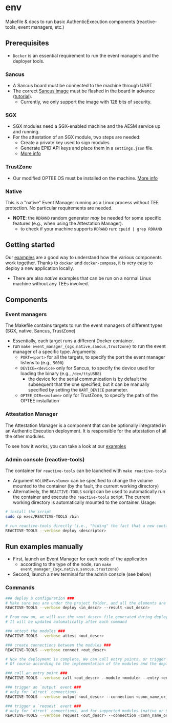 # env
Makefile &amp; docs to run basic AuthenticExecution components (reactive-tools, event managers, etc.)

## Prerequisites

- `Docker` is an essential requirement to run the event managers and the deployer tools.

### Sancus

- A Sancus board must be connected to the machine through UART
- The correct [Sancus image](https://github.com/AuthenticExecution/event-manager-sancus) must be flashed in the board in advance ([tutorial](https://github.com/sancus-tee/sancus-main#xstools-installation)).
  - Currently, we only support the image with 128 bits of security.

### SGX

- SGX modules need a SGX-enabled machine and the AESM service up and running.
- For the attestation of an SGX module, two steps are needed:
  - Create a private key used to sign modules
  - Generate EPID API keys and place them in a `settings.json` file. 
  - [More info](sgx/README.md)

### TrustZone

- Our modified OPTEE OS must be installed on the machine. [More info](https://github.com/AuthenticExecution/event-manager-trustzone)

### Native

This is a "native" Event Manager running as a Linux process without TEE
protection. No particular requirements are needed.

- **NOTE**: the `RDRAND` random generator _may_ be needed for some specific features (e.g., when using the Attestation Manager).
  - to check if your machine supports `RDRAND` run: `cpuid | grep RDRAND`

## Getting started

Our [examples](https://github.com/AuthenticExecution/examples) are a good way to understand how the various components work together. Thanks to `docker` and `docker-compose`, it is very easy to deploy a new application locally.
  - There are also _native_ examples that can be run on a normal Linux machine without any TEEs involved.

## Components

### Event managers

The Makefile contains targets to run the event managers of different types (SGX, native, Sancus, TrustZone)
- Essentially, each target runs a different Docker container.
- run `make event_manager_{sgx,native,sancus,trustzone}` to run the event manager of a specific type. Arguments:
  - `PORT=<port>` for all the targets, to specify the port the event manager listens to (e.g., `5000`)
  - `DEVICE=<device>` only for Sancus, to specify the device used for loading the binary (e.g., `/dev/ttyUSB8`)
    - the device for the serial communication is by default the subsequent that the one specified, but it can be manually specified by setting the `UART_DEVICE` parameter.
  - `OPTEE_DIR=<volume>` only for TrustZone, to specify the path of the OPTEE installation

### Attestation Manager

The Attestation Manager is a component that can be optionally integrated in an Authentic Execution deployment. It is responsible for the attestation of all the other modules.

To see how it works, you can take a look at our [examples](https://github.com/AuthenticExecution/examples)

### Admin console (reactive-tools)

The container for `reactive-tools` can be launched with `make reactive-tools`
  - Argument `VOLUME=<volume>` can be specified to change the volume mounted to the container (by the fault, the current working directory)
  - Alternatively, the `REACTIVE-TOOLS` script can be used to automatically run the container and execute the `reactive-tools` script. The current working directory is automatically mounted to the container. Usage:
  ```bash
  # install the script
  sudo cp exec/REACTIVE-TOOLS /bin

  # run reactive-tools directly (i.e., "hiding" the fact that a new container is launched)
  REACTIVE-TOOLS --verbose deploy <descriptor>
  ```

## Run examples manually

- First, launch an Event Manager for each node of the application
  - according to the type of the node, run `make event_manager_{sgx,native,sancus,trustzone}`
- Second, launch a new terminal for the admin console (see below)

### Commands

```bash
### deploy a configuration ###
# Make sure you are under the project folder, and all the elements are on the same folder (JSON descriptor + modules)
REACTIVE-TOOLS --verbose deploy <in_descr> --result <out_descr>

# From now on, we will use the <out_descr> file generated during deployment.
# It will be updated automatically after each command

### attest the modules ###
REACTIVE-TOOLS --verbose attest <out_descr>

### create connections between the modules ###
REACTIVE-TOOLS --verbose connect <out_descr>

# Now the deployment is complete. We can call entry points, or trigger output or request events
# Of course according to the implementation of the modules and the deployment descriptor

### call an entry point ###
REACTIVE-TOOLS --verbose call <out_descr> --module <module> --entry <entry_name_or_id> [--arg <arg_hex>]

### trigger an `output` event ###
# only for `direct` connections
REACTIVE-TOOLS --verbose output <out_descr> --connection <conn_name_or_id> [--arg <arg_hex>]

### trigger a `request` event ###
# only for `direct` connections, and for supported modules (native or SGX)
REACTIVE-TOOLS --verbose request <out_descr> --connection <conn_name_or_id> [--arg <arg_hex>]
```
